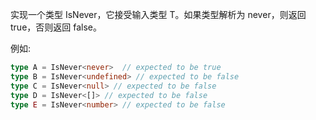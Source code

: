 实现一个类型 IsNever，它接受输入类型 T。如果类型解析为 never，则返回 true，否则返回 false。

例如:

```typescript
type A = IsNever<never>  // expected to be true
type B = IsNever<undefined> // expected to be false
type C = IsNever<null> // expected to be false
type D = IsNever<[]> // expected to be false
type E = IsNever<number> // expected to be false
```

